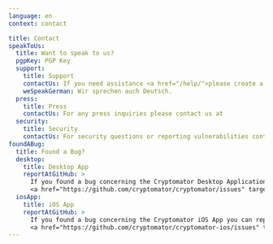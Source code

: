```yaml
---
language: en
context: contact

title: Contact
speakToUs:
  title: Want to speak to us?
  pgpKey: PGP Key
  support:
    title: Support
    contactUs: If you need assistance <a href="/help/">please create a support ticket</a>. If you'd like to send us a GPG-encrypted message contact us at
    weSpeakGerman: Wir sprechen auch Deutsch.
  press:
    title: Press
    contactUs: For any press inquiries please contact us at
  security:
    title: Security
    contactUs: For security questions or reporting vulnerabilities contact us at
foundABug:
  title: Found a Bug?
  desktop:
    title: Desktop App
    reportAtGitHub: >
      If you found a bug concerning the Cryptomator Desktop Application you can report an issue on the
      <a href="https://github.com/cryptomator/cryptomator/issues" target="_blank">Cryptomator issues list</a>.
  iosApp:
    title: iOS App
    reportAtGitHub: >
      If you found a bug concerning the Cryptomator iOS App you can report an issue on the
      <a href="https://github.com/cryptomator/cryptomator-ios/issues" target="_blank">Cryptomator for iOS issues list</a>.
---
```

